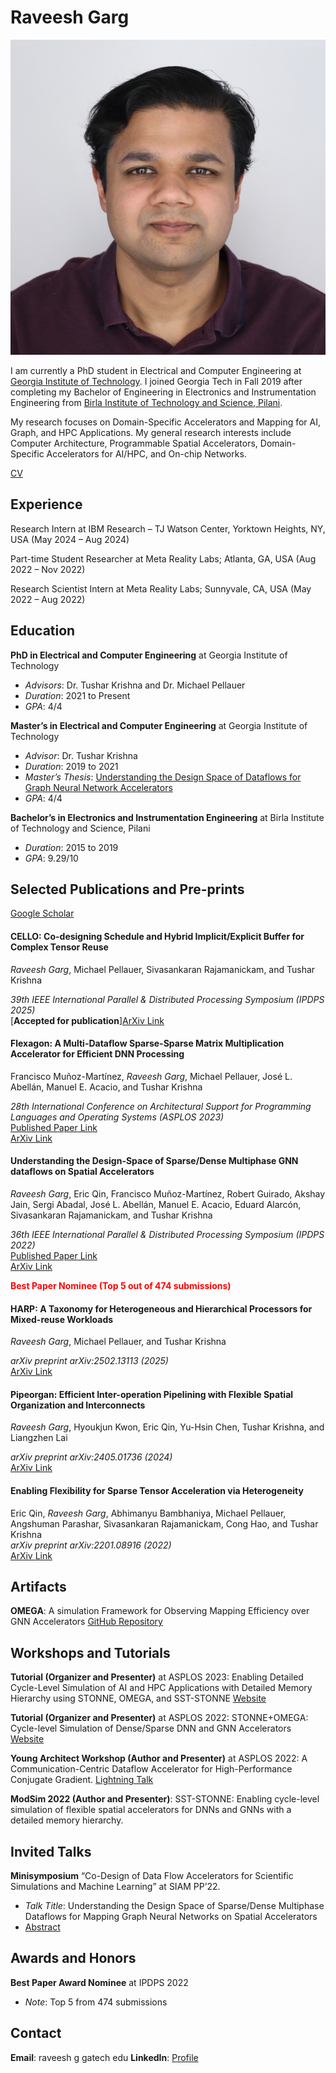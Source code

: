 # Raveesh Garg

![Profile Photo](photo.jpg) 

I am currently a PhD student in Electrical and Computer Engineering at [Georgia Institute of Technology](https://www.gatech.edu/). I joined Georgia Tech in Fall 2019 after completing my Bachelor of Engineering in Electronics and Instrumentation Engineering from [Birla Institute of Technology and Science, Pilani](https://www.bits-pilani.ac.in/).

My research focuses on Domain-Specific Accelerators and Mapping for AI, Graph, and HPC Applications. My general research interests include Computer Architecture, Programmable Spatial Accelerators, Domain-Specific Accelerators for AI/HPC, and On-chip Networks.

[CV](Public_CV.pdf) 

## Experience

Research Intern at IBM Research – TJ Watson Center, Yorktown Heights, NY, USA (May 2024 – Aug 2024)

Part-time Student Researcher at Meta Reality Labs; Atlanta, GA, USA (Aug 2022 – Nov 2022)

Research Scientist Intern at Meta Reality Labs; Sunnyvale, CA, USA (May 2022 – Aug 2022)


## Education

 **PhD in Electrical and Computer Engineering** at Georgia Institute of Technology
  - *Advisors*: Dr. Tushar Krishna and Dr. Michael Pellauer
  - *Duration*: 2021 to Present
  - *GPA*: 4/4

 **Master’s in Electrical and Computer Engineering** at Georgia Institute of Technology
  - *Advisor*: Dr. Tushar Krishna
  - *Duration*: 2019 to 2021
  - *Master’s Thesis*: [Understanding the Design Space of Dataflows for Graph Neural Network Accelerators](https://repository.gatech.edu/entities/publication/41a399a8-66ab-4d57-a0fd-e13e06f7ac64)
  - *GPA*: 4/4

 **Bachelor’s in Electronics and Instrumentation Engineering** at Birla Institute of Technology and Science, Pilani
  - *Duration*: 2015 to 2019
  - *GPA*: 9.29/10

## Selected Publications and Pre-prints

[Google Scholar](https://scholar.google.com/citations?hl=en&user=5CKKG44AAAAJ)

#### CELLO: Co-designing Schedule and Hybrid Implicit/Explicit Buffer for Complex Tensor Reuse
*Raveesh Garg*, Michael Pellauer, Sivasankaran Rajamanickam, and Tushar Krishna  

*39th IEEE International Parallel & Distributed Processing Symposium (IPDPS 2025)*  
[**Accepted for publication**][ArXiv Link](https://arxiv.org/pdf/2303.11499)

#### Flexagon: A Multi-Dataflow Sparse-Sparse Matrix Multiplication Accelerator for Efficient DNN Processing
Francisco Muñoz-Martínez, *Raveesh Garg*, Michael Pellauer, José L. Abellán, Manuel E. Acacio, and Tushar Krishna

*28th International Conference on Architectural Support for Programming Languages and Operating Systems (ASPLOS 2023)*  
[Published Paper Link](https://dl.acm.org/doi/10.1145/3582016.3582069)  
[ArXiv Link](https://arxiv.org/abs/2301.10852)

#### Understanding the Design-Space of Sparse/Dense Multiphase GNN dataflows on Spatial Accelerators
*Raveesh Garg*, Eric Qin, Francisco Muñoz-Martínez, Robert Guirado, Akshay Jain, Sergi Abadal, José L. Abellán, Manuel E. Acacio, Eduard Alarcón, Sivasankaran Rajamanickam, and Tushar Krishna

*36th IEEE International Parallel & Distributed Processing Symposium (IPDPS 2022)*  
[Published Paper Link](https://ieeexplore.ieee.org/stamp/stamp.jsp?tp=&arnumber=9820725)  
[ArXiv Link](https://arxiv.org/abs/2103.07977)

<b><span style="color:red">Best Paper Nominee (Top 5 out of 474 submissions)</span></b>

#### HARP: A Taxonomy for Heterogeneous and Hierarchical Processors for Mixed-reuse Workloads
*Raveesh Garg*, Michael Pellauer, and Tushar Krishna

*arXiv preprint arXiv:2502.13113 (2025)*  
[ArXiv Link](https://arxiv.org/abs/2502.13113)

#### Pipeorgan: Efficient Inter-operation Pipelining with Flexible Spatial Organization and Interconnects
*Raveesh Garg*, Hyoukjun Kwon, Eric Qin, Yu-Hsin Chen, Tushar Krishna, and Liangzhen Lai  

*arXiv preprint arXiv:2405.01736 (2024)*  
[ArXiv Link](https://arxiv.org/abs/2405.01736)

#### Enabling Flexibility for Sparse Tensor Acceleration via Heterogeneity
Eric Qin, *Raveesh Garg*, Abhimanyu Bambhaniya, Michael Pellauer, Angshuman Parashar, Sivasankaran Rajamanickam, Cong Hao, and Tushar Krishna  
*arXiv preprint arXiv:2201.08916 (2022)*  
[ArXiv Link](https://arxiv.org/abs/2201.08916)


## Artifacts

**OMEGA**: A simulation Framework for Observing Mapping Efficiency over GNN Accelerators [GitHub Repository](http://github.com/stonne-simulator/omega)

## Workshops and Tutorials

**Tutorial (Organizer and Presenter)** at ASPLOS 2023: Enabling Detailed Cycle-Level Simulation of AI and HPC Applications with Detailed Memory Hierarchy using STONNE, OMEGA, and SST-STONNE [Website](https://stonne-simulator.github.io/ASPLOSTUT.html)

**Tutorial (Organizer and Presenter)** at ASPLOS 2022: STONNE+OMEGA: Cycle-level Simulation of Dense/Sparse DNN and GNN Accelerators [Website](https://stonne-simulator.github.io/ASPLOSTUT.html)

**Young Architect Workshop (Author and Presenter)** at ASPLOS 2022: A Communication-Centric Dataflow Accelerator for High-Performance Conjugate Gradient. [Lightning Talk](https://www.youtube.com/watch?v=1DqTIaZZDjI)

**ModSim 2022 (Author and Presenter)**: SST-STONNE: Enabling cycle-level simulation of flexible spatial accelerators for DNNs and GNNs with a detailed memory hierarchy.

## Invited Talks

**Minisymposium** “Co-Design of Data Flow Accelerators for Scientific Simulations and Machine Learning” at SIAM PP’22.
  - *Talk Title*: Understanding the Design Space of Sparse/Dense Multiphase Dataflows for Mapping Graph Neural Networks on Spatial Accelerators
  - [Abstract](https://meetings.siam.org/sess/dsp_talk.cfm?p=119055)

## Awards and Honors

**Best Paper Award Nominee** at IPDPS 2022
  - *Note*: Top 5 from 474 submissions

## Contact

**Email**: raveesh <dot> g <at> gatech <dot> edu
**LinkedIn**: [Profile](https://www.linkedin.com/in/raveesh-garg-61b47b150/)

